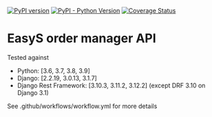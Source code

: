 [![PyPI version](https://badge.fury.io/py/easys-ordermanager.svg)](https://badge.fury.io/py/easys-ordermanager)
[![PyPI - Python Version](https://img.shields.io/pypi/pyversions/Lektor.svg)](https://pypi.org/project/easys-ordermanager/)
[![Coverage Status](https://coveralls.io/repos/github/RegioHelden/easys-ordermanager/badge.svg?branch=add_coveralls)](https://coveralls.io/github/RegioHelden/easys-ordermanager?branch=add_coveralls)

# EasyS order manager API

Tested against
- Python: [3.6, 3.7, 3.8, 3.9]
- Django: [2.2.19, 3.0.13, 3.1.7]
- Django Rest Framework: [3.10.3, 3.11.2, 3.12.2] (except DRF 3.10 on Django 3.1)

See .github/workflows/workflow.yml for more details
